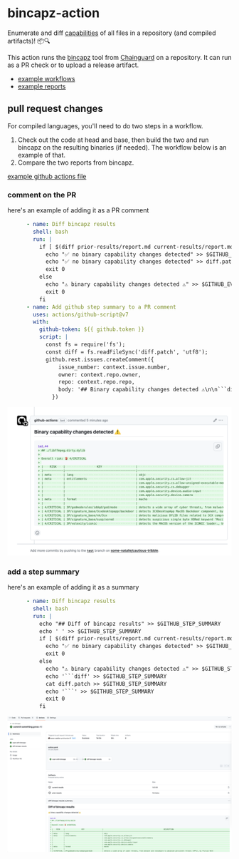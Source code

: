 # bincapz-action

Enumerate and diff [capabilities](https://man7.org/linux/man-pages/man7/capabilities.7.html) of all files in a repository (and compiled artifacts)! 📦🔍

This action runs the [bincapz](https://github.com/chainguard-dev/bincapz) tool from [Chainguard](https://chainguard.dev) on a repository.  It can run as a PR check or to upload a release artifact.

- [example workflows](examples)
- [example reports](output-samples)

## pull request changes

For compiled languages, you'll need to do two steps in a workflow.

1. Check out the code at head and base, then build the two and run bincapz on the resulting binaries (if needed).  The workflow below is an example of that.
1. Compare the two reports from bincapz.

[example github actions file](examples/pr-check.yml)

### comment on the PR

here's an example of adding it as a PR comment

```yaml
      - name: Diff bincapz results
        shell: bash
        run: |
          if [ $(diff prior-results/report.md current-results/report.md > diff.patch ) == "0" ]; then
            echo "✅ no binary capability changes detected" >> $GITHUB_EVENT_PATH
            echo "✅ no binary capability changes detected" >> diff.patch
            exit 0
          else
            echo "⚠️ binary capability changes detected ⚠️" >> $GITHUB_EVENT_PATH
            exit 0
          fi
      - name: Add github step summary to a PR comment
        uses: actions/github-script@v7
        with:
          github-token: ${{ github.token }}
          script: |
            const fs = require('fs');
            const diff = fs.readFileSync('diff.patch', 'utf8');
            github.rest.issues.createComment({
                issue_number: context.issue.number,
                owner: context.repo.owner,
                repo: context.repo.repo,
                body: '## Binary capability changes detected ⚠️\n\n```diff\n' + diff + '\n```'
              })
```

![example comment](images/pr-comment.png)

### add a step summary

here's an example of adding it as a summary

```yaml
      - name: Diff bincapz results
        shell: bash
        run: |
          echo "## Diff of bincapz results" >> $GITHUB_STEP_SUMMARY
          echo ' ' >> $GITHUB_STEP_SUMMARY
          if [ $(diff prior-results/report.md current-results/report.md > diff.patch ) == "0" ]; then
            echo "✅ no binary capability changes detected" >> $GITHUB_STEP_SUMMARY
            exit 0
          else
            echo "⚠️ binary capability changes detected ⚠️" >> $GITHUB_STEP_SUMMARY
            echo '```diff' >> $GITHUB_STEP_SUMMARY
            cat diff.patch >> $GITHUB_STEP_SUMMARY
            echo '```' >> $GITHUB_STEP_SUMMARY
            exit 0
          fi
```

![example summary](images/summary.png)

